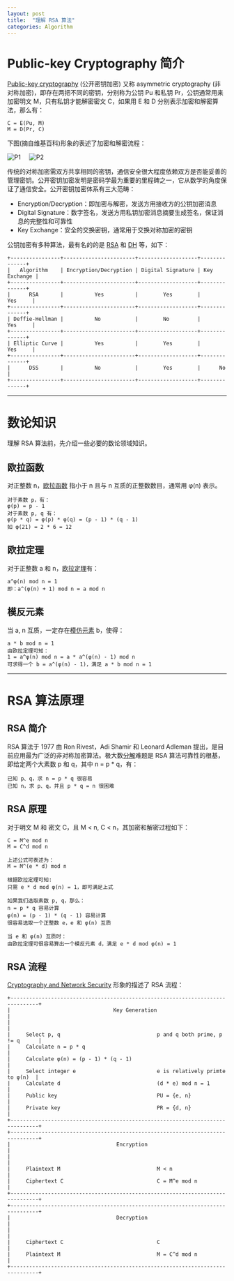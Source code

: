 ```yaml
---
layout: post
title:  "理解 RSA 算法"
categories: Algorithm
---
```



# Public-key Cryptography 简介

[Public-key cryptography](https://en.wikipedia.org/wiki/Public-key_cryptography)
(公开密钥加密) 又称 asymmetric cryptography (非对称加密)，即存在两把不同的密钥，分别称为公钥 Pu 和私钥 Pr，公钥通常用来加密明文 M，只有私钥才能解密密文 C，如果用 E 和 D 分别表示加密和解密算法，那么有：

~~~
C = E(Pu, M)
M = D(Pr, C)
~~~

下图(摘自维基百科)形象的表述了加密和解密流程：

![P1](http://wsfdl.oss-cn-qingdao.aliyuncs.com/500px-Public-key-crypto-1.svg.png?imageView2/1/w/300/h/300/q/100) &nbsp;&nbsp;&nbsp;&nbsp;![P2](http://wsfdl.oss-cn-qingdao.aliyuncs.com/500px-Public_key_encryption.svg.png?imageView2/1/w/300/h/300/q/100)

传统的对称加密需双方共享相同的密钥，通信安全很大程度依赖双方是否能妥善的管理密钥。公开密钥加密发明是密码学最为重要的里程碑之一，它从数学的角度保证了通信安全。公开密钥加密体系有三大范畴：

- Encryption/Decryption：即加密与解密，发送方用接收方的公钥加密消息
- Digital Signature：数字签名，发送方用私钥加密消息摘要生成签名，保证消息的完整性和可靠性
- Key Exchange：安全的交换密钥，通常用于交换对称加密的密钥

公钥加密有多种算法，最有名的的是 [RSA](https://zh.wikipedia.org/wiki/RSA%E5%8A%A0%E5%AF%86%E6%BC%94%E7%AE%97%E6%B3%95) 和 [DH](https://zh.wikipedia.org/wiki/%E8%BF%AA%E8%8F%B2-%E8%B5%AB%E7%88%BE%E6%9B%BC%E5%AF%86%E9%91%B0%E4%BA%A4%E6%8F%9B) 等，如下：

~~~
+----------------+-----------------------+-------------------+--------------+
|   Algorithm    | Encryption/Decryption | Digital Signature | Key Exchange |
+----------------+-----------------------+-------------------+--------------+
|      RSA       |          Yes          |        Yes        |      Yes     |
+----------------+-----------------------+-------------------+--------------+
| Deffie-Hellman |          No           |        No         |      Yes     |
+----------------+-----------------------+-------------------+--------------+
| Elliptic Curve |          Yes          |        Yes        |      Yes     |
+----------------+-----------------------+-------------------+--------------+
|      DSS       |          No           |        Yes        |      No      |
+----------------+-----------------------+-------------------+--------------+
~~~

-------------

# 数论知识

理解 RSA 算法前，先介绍一些必要的数论领域知识。

## 欧拉函数

对正整数 n，[欧拉函数](https://en.wikipedia.org/wiki/Euler%27s_totient_function) 指小于 n 且与 n 互质的正整数数目，通常用 φ(n) 表示。

~~~
对于素数 p，有：   
φ(p) = p - 1   
对于素数 p, q 有：   
φ(p * q) = φ(p) * φ(q) = (p - 1) * (q - 1)   
如 φ(21) = 2 * 6 = 12
~~~

## 欧拉定理

对于正整数 a 和 n，[欧拉定理](https://zh.wikipedia.org/wiki/%E6%AC%A7%E6%8B%89%E5%AE%9A%E7%90%86_(%E6%95%B0%E8%AE%BA))有：

~~~
a^φ(n) mod n = 1
即：a^(φ(n) + 1) mod n = a mod n
~~~

## 模反元素

当 a, n 互质，一定存在[模仿元素](https://zh.wikipedia.org/zh/%E6%A8%A1%E5%8F%8D%E5%85%83%E7%B4%A0) b，使得：

~~~
a * b mod n = 1
由欧拉定理可知：
1 = a^φ(n) mod n = a * a^(φ(n) - 1) mod n
可求得一个 b = a^(φ(n) - 1)，满足 a * b mod n = 1
~~~

-------------

# RSA 算法原理

## RSA 简介

RSA 算法于 1977 由 Ron Rivest，Adi Shamir 和 Leonard Adleman 提出，是目前应用最为广泛的非对称加密算法。极大数[分解](https://zh.wikipedia.org/wiki/%E6%95%B4%E6%95%B0%E5%88%86%E8%A7%A3)难题是 RSA 算法可靠性的根基，即给定两个大素数 p 和 q，其中 n = p * q，有：

~~~
已知 p、q，求 n = p * q 很容易    
已知 n，求 p、q，并且 p * q = n 很困难
~~~

## RSA 原理

对于明文 M 和 密文 C，且 M < n, C < n，其加密和解密过程如下：

~~~
C = M^e mod n
M = C^d mod n

上述公式可表述为：
M = M^(e * d) mod n

根据欧拉定理可知:
只需 e * d mod φ(n) = 1，即可满足上式

如果我们选取素数 p, q，那么：
n = p * q 容易计算
φ(n) = (p - 1) * (q - 1) 容易计算
很容易选取一个正整数 e，e 和 φ(n) 互质

当 e 和 φ(n) 互质时：
由欧拉定理可很容易算出一个模反元素 d，满足 e * d mod φ(n) = 1
~~~

## RSA 流程

[Cryptography and Network Security](http://www.amazon.com/Cryptography-Network-Security-Principles-Practice/dp/0133354695) 形象的描述了 RSA 流程：

~~~
+-------------------------------------------------------------------------------+
|                                 Key Generation                                |
|                                                                               |
|     Select p, q                               p and q both prime, p != q      |
|     Calculate n = p * q                                                       |
|     Calculate φ(n) = (p - 1) * (q - 1)                                        |
|     Select integer e                          e is relatively primte to φ(n)  |
|     Calculate d                               (d * e) mod n = 1               |
|     Public key                                PU = {e, n}                     |
|     Private key                               PR = {d, n}                     |
+-------------------------------------------------------------------------------+
+-------------------------------------------------------------------------------+
|                                  Encryption                                   |
|                                                                               |
|     Plaintext M                               M < n                           |
|     Ciphertext C                              C = M^e mod n                   |
+-------------------------------------------------------------------------------+
+-------------------------------------------------------------------------------+
|                                  Decryption                                   |
|                                                                               |
|     Ciphertext C                              C                               |
|     Plaintext M                               M = C^d mod n                   |
+-------------------------------------------------------------------------------+
~~~
